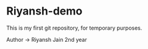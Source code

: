 # Riyansh-demo
This is my first git repository, for temporary purposes. 

Author -> Riyansh Jain 2nd year
